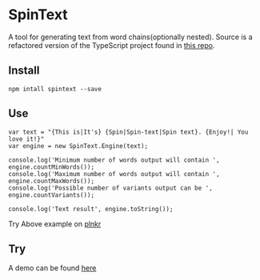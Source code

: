 # SpinText
A tool for generating text from word chains(optionally nested). Source is a refactored version of the TypeScript project found in [this repo](https://github.com/hallojoe/HalloJoe.Spin).

## Install

`npm intall spintext --save`

## Use
    var text = "{This is|It's} {Spin|Spin-text|Spin text}. {Enjoy!| You love it!}"
    var engine = new SpinText.Engine(text);
    
    console.log('Minimum number of words output will contain ', engine.countMinWords());
    console.log('Maximum number of words output will contain ', engine.countMaxWords());
    console.log('Possible number of variants output can be ', engine.countVariants());

    console.log('Text result', engine.toString());

Try Above example on [plnkr](http://plnkr.co/edit/C4PZ9vhH6olH7KpN95Ev?p=preview)

## Try
A demo can be found [here](https://hallojoe.github.io/SpinText/)
